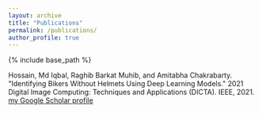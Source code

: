 ```yaml
---
layout: archive
title: "Publications"
permalink: /publications/
author_profile: true
---
```


{% include base_path %}

Hossain, Md Iqbal, Raghib Barkat Muhib, and Amitabha Chakrabarty. "Identifying Bikers Without Helmets Using Deep Learning Models." 2021 Digital Image Computing: Techniques and Applications (DICTA). IEEE, 2021. <a href="https://doi.org/10.1109/DICTA52665.2021.9647170">my Google Scholar profile</a>

